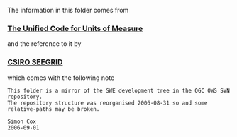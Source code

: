 The information in this folder comes from 
### [The Unified Code for Units of Measure](https://unitsofmeasure.org/trac)

and the reference to it by 
### [CSIRO SEEGRID](https://www.seegrid.csiro.au/subversion/xmml/OGC/trunk/ExampleInstances/dictionaries/units.xml)
which comes with the following note 

    This folder is a mirror of the SWE development tree in the OGC OWS SVN repository. 
    The repository structure was reorganised 2006-08-31 so and some relative-paths may be broken. 

    Simon Cox
    2006-09-01
